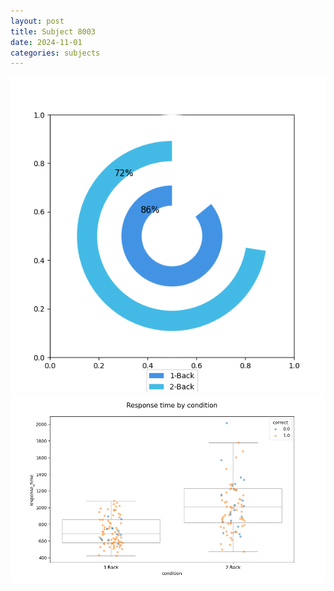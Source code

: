 ```yaml
---
layout: post
title: Subject 8003
date: 2024-11-01
categories: subjects
---
```


![](data/8003/run-7/8003_accuracy_by_condition.png)
![](data/8003/run-7/8003_response_time_by_condition.png)
